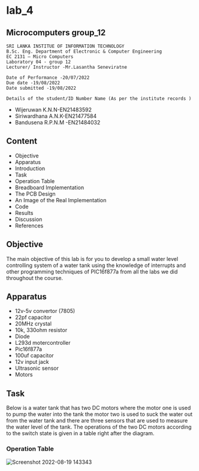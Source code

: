 # lab_4
## Microcomputers group_12

    SRI LANKA INSTITUE OF INFORMATION TECHNOLOGY
    B.Sc. Eng. Department of Electronic & Computer Engineering
    EC 2131 – Micro Computers
    Laboratory 04 - group 12
    Lecturer/ Instructor -Mr.Lasantha Seneviratne
        
    Date of Performance -20/07/2022 
    Due date -19/08/2022 
    Date submitted -19/08/2022

    Details of the student/ID Number Name (As per the institute records )
- Wijeruwan K.N.N-EN21483592
- Siriwardhana A.N.K-EN21477584
- Bandusena R.P.N.M -EN21484032


## Content
- Objective
- Apparatus
- Introduction
- Task
- Operation Table
- Breadboard Implementation
- The PCB Design
- An Image of the Real Implementation
- Code
- Results
- Discussion
- References

## Objective
The main objective of this lab is for you to develop a small water level controlling system of a water tank using the knowledge of interrupts and other programming techniques of PIC16f877a from all the labs we did throughout the course. 

## Apparatus
- 12v-5v convertor (7805)
- 22pf capacitor 
- 20MHz crystal
- 10k, 330ohm resistor 
- Diode
- L293d motercontroller 
- Pic16f877a
- 100uf capacitor 
- 12v input jack
- Ultrasonic sensor
- Motors


## Task
Below is a water tank that has two DC motors where the motor one is used to pump the water into the tank the motor two is used to suck the water out from the water tank and there are three sensors that are used to measure the water level of the tank. The operations of the two DC motors according to the switch state is given in a table right after the diagram.

### Operation Table
![Screenshot 2022-08-19 143343](https://user-images.githubusercontent.com/111522052/185584824-6dd93e77-e4cc-489c-8773-6fd93fced128.png)
